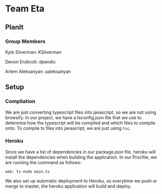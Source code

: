 # Team Eta #

## PlanIt ##

### Group Members ###
Kyle Silverman: KSilverman

Devon Endicott: dpendic

Artem Aleksanyan: aaleksanyan

## Setup ##

### Compliation ###

We are just converting typescript files into javascript, so we are not using browsify. In our project, we have a tsconfig.json file that we use to determine how the typescript will be compiled and which files to compile onto. To compile ts files into javascript, we are just using `tsc`.

### Heroku ###

Since we have a list of dependencies in our package.json file, heroku will install the dependencies when building the application. In our Procfile, we are running the command as follows:

`web: ts-node main.ts `

We also set up automatic deployment to Heroku, so everytime we push or merge to master, the heroku application will build and deploy.